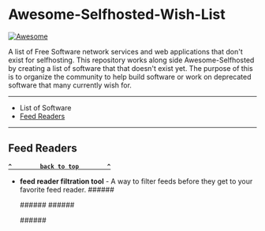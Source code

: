 # Awesome-Selfhosted-Wish-List
[![Awesome](https://cdn.rawgit.com/sindresorhus/awesome/d7305f38d29fed78fa85652e3a63e154dd8e8829/media/badge.svg)](https://github.com/sindresorhus/awesome)

A list of Free Software network services and web applications that don't exist for selfhosting. This repository works along side Awesome-Selfhosted by creating a list of software that that doesn't exist yet. The purpose of this is to organize the community to help build software or work on deprecated software that many currently wish for.

--------------------

- List of Software
- [Feed Readers](#feed-readers)
--------------------

<!-- BEGIN SOFTWARE LIST -->
## Feed Readers

**[`^        back to top        ^`](#)**

- **feed reader filtration tool** - A way to filter feeds before they get to your favorite feed reader.
######<p><a href="https://api.gh-polls.com/poll/01DBBDZZP8E78XZWNDPTD82909/want/vote"><img src="https://api.gh-polls.com/poll/01DBBDZZP8E78XZWNDPTD82909/want" alt=""></a>######
######<a href="https://api.gh-polls.com/poll/01DBBDZZP8E78XZWNDPTD82909/Don&#39;t%20want/vote"><img src="https://api.gh-polls.com/poll/01DBBDZZP8E78XZWNDPTD82909/Don&#39;t%20want" alt=""></a></p>######
